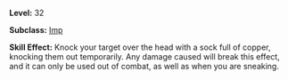 <!-- TITLE: Skill: Blackout -->

**Level:** 32

**Subclass:** [Imp](imp)

**Skill Effect:**  Knock your target over the head with a sock full of copper, knocking them out temporarily.  Any damage caused will break this effect, and it can only be used out of combat, as well as when you are sneaking.